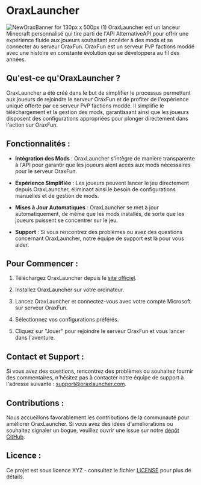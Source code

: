 # OraxLauncher
![NewOraxBanner for 130px x 500px (1)](https://github.com/Wofluzz/OraxLauncher/assets/96381337/7f48f06a-457f-410c-abfe-3841c088de58)
OraxLauncher est un lanceur Minecraft personnalisé qui tire parti de l'API AlternativeAPI pour offrir une expérience fluide aux joueurs souhaitant accéder à des mods et se connecter au serveur OraxFun. OraxFun est un serveur PvP factions moddé avec une histoire en constante évolution qui se développera au fil des années.

## Qu'est-ce qu'OraxLauncher ?

OraxLauncher a été créé dans le but de simplifier le processus permettant aux joueurs de rejoindre le serveur OraxFun et de profiter de l'expérience unique offerte par ce serveur PvP factions moddé. Il simplifie le téléchargement et la gestion des mods, garantissant ainsi que les joueurs disposent des configurations appropriées pour plonger directement dans l'action sur OraxFun.

## Fonctionnalités :

- **Intégration des Mods** : OraxLauncher s'intègre de manière transparente à l'API pour garantir que les joueurs aient accès aux mods nécessaires pour le serveur OraxFun.

- **Expérience Simplifiée** : Les joueurs peuvent lancer le jeu directement depuis OraxLauncher, éliminant ainsi le besoin de configurations manuelles et de gestion de mods.

- **Mises à Jour Automatiques** : OraxLauncher se met à jour automatiquement, de même que les mods installés, de sorte que les joueurs puissent se concentrer sur le jeu.

- **Support** : Si vous rencontrez des problèmes ou avez des questions concernant OraxLauncher, notre équipe de support est là pour vous aider.

## Pour Commencer :

1. Téléchargez OraxLauncher depuis le [site officiel](https://www.oraxlauncher.com).

2. Installez OraxLauncher sur votre ordinateur.

3. Lancez OraxLauncher et connectez-vous avec votre compte Microsoft sur serveur OraxFun.

4. Sélectionnez vos configurations préférés.

5. Cliquez sur "Jouer" pour rejoindre le serveur OraxFun et vous lancer dans l'aventure.

## Contact et Support :

Si vous avez des questions, rencontrez des problèmes ou souhaitez fournir des commentaires, n'hésitez pas à contacter notre équipe de support à l'adresse suivante : [support@oraxlauncher.com](mailto:oraxfun@gmail.com).

## Contributions :

Nous accueillons favorablement les contributions de la communauté pour améliorer OraxLauncher. Si vous avez des idées d'améliorations ou souhaitez signaler un bogue, veuillez ouvrir une issue sur notre [dépôt GitHub](https://github.com/Wofluzz/OraxLauncher).

## Licence :

Ce projet est sous licence XYZ - consultez le fichier [LICENSE](LICENSE) pour plus de détails.
